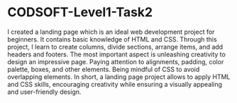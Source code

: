 # CODSOFT-Level1-Task2
I created a  landing page which is an ideal web development project for beginners. It contains basic
knowledge of HTML and CSS. Through this project, I learn to create columns, divide
sections, arrange items, and add headers and footers. The most important aspect is
unleashing  creativity to design an impressive page. Paying attention to alignments,
padding, color palette, boxes, and other elements. Being mindful of CSS to avoid overlapping
elements. In short, a landing page project allows  to apply HTML and CSS skills,
encouraging  creativity while ensuring a visually appealing and user-friendly design.

